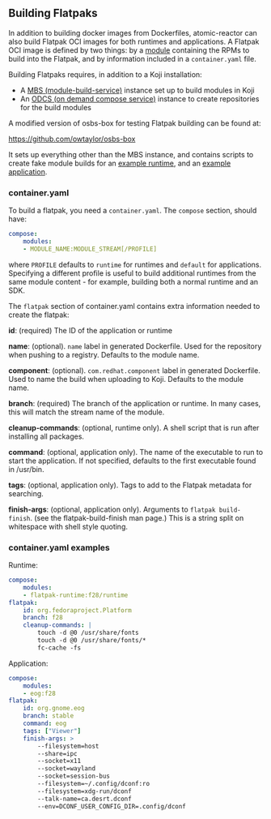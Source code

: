 ## Building Flatpaks

In addition to building docker images from Dockerfiles, atomic-reactor can also build Flatpak OCI images for both runtimes and applications. A Flatpak OCI image is defined by two things: by a [module](https://docs.pagure.org/modularity/docs.html) containing the RPMs to build into the Flatpak, and by information included in a `container.yaml` file.

Building Flatpaks requires, in addition to a Koji installation:

 * A [MBS (module-build-service)](https://pagure.io/fm-orchestrator/) instance set up to build modules in Koji
 * An [ODCS (on demand compose service)](https://pagure.io/odcs/) instance to create repositories for the build modules

A modified version of osbs-box for testing Flatpak building can be found at:

  https://github.com/owtaylor/osbs-box

It sets up everything other than the MBS instance, and contains scripts to create fake module builds for an [example runtime](https://github.com/owtaylor/minimal-runtime), and an [example application](https://github.com/owtaylor/banner).

### container.yaml

To build a flatpak, you need a `container.yaml`. The `compose` section, should have:

``` yaml
compose:
    modules:
    - MODULE_NAME:MODULE_STREAM[/PROFILE]
```

where `PROFILE` defaults to `runtime` for runtimes and `default` for applications. Specifying a
different profile is useful to build additional runtimes from the same module content - for
example, building both a normal runtime and an SDK.

The `flatpak` section of container.yaml contains extra information needed to create the flatpak:

**id**: (required) The ID of the application or runtime

**name**: (optional). `name` label in generated Dockerfile. Used for the repository when pushing to a registry. Defaults to the module name.

**component**: (optional). `com.redhat.component` label in generated Dockerfile. Used to name the build when uploading to Koji. Defaults to the module name.

**branch**: (required) The branch of the application or runtime. In many cases, this will match the stream name of the module.

**cleanup-commands**: (optional, runtime only). A shell script that is run after installing all packages.

**command**: (optional, application only). The name of the executable to run to start the application. If not specified, defaults to the first executable found in /usr/bin.

**tags**: (optional, application only). Tags to add to the Flatpak metadata for searching.

**finish-args**: (optional, application only). Arguments to `flatpak build-finish`. (see the flatpak-build-finish man page.) This is a string split on whitespace with shell style quoting.

### container.yaml examples

Runtime:

```yaml
compose:
    modules:
    - flatpak-runtime:f28/runtime
flatpak:
    id: org.fedoraproject.Platform
    branch: f28
    cleanup-commands: |
        touch -d @0 /usr/share/fonts
        touch -d @0 /usr/share/fonts/*
        fc-cache -fs
```

Application:

```yaml
compose:
    modules:
    - eog:f28
flatpak:
    id: org.gnome.eog
    branch: stable
    command: eog
    tags: ["Viewer"]
    finish-args: >
        --filesystem=host
        --share=ipc
        --socket=x11
        --socket=wayland
        --socket=session-bus
        --filesystem=~/.config/dconf:ro
        --filesystem=xdg-run/dconf
        --talk-name=ca.desrt.dconf
        --env=DCONF_USER_CONFIG_DIR=.config/dconf
```
